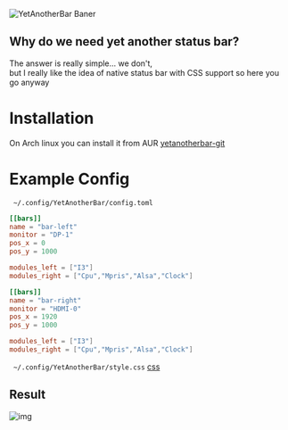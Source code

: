 ![YetAnotherBar Baner](https://i.imgur.com/jqUkGuA.png)

## Why do we need yet another status bar?
The answer is really simple... we don't,  
but I really like the idea of native status bar with CSS support so here you go anyway

# Installation
On Arch linux you can install it from AUR [yetanotherbar-git](https://aur.archlinux.org/packages/yetanotherbar-git)

# Example Config
`` ~/.config/YetAnotherBar/config.toml``
```toml
[[bars]]
name = "bar-left"
monitor = "DP-1"
pos_x = 0
pos_y = 1000

modules_left = ["I3"]
modules_right = ["Cpu","Mpris","Alsa","Clock"]

[[bars]]
name = "bar-right"
monitor = "HDMI-0"
pos_x = 1920
pos_y = 1000

modules_left = ["I3"]
modules_right = ["Cpu","Mpris","Alsa","Clock"]
```
`` ~/.config/YetAnotherBar/style.css`` [css](https://github.com/PolyMeilex/YetAnotherBar/blob/master/src/style.css)
## Result
![img](https://i.imgur.com/GJ71oye.png)
